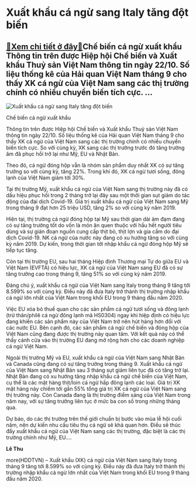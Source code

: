 Xuất khẩu cá ngừ sang Italy tăng đột biến
=========================================

[:gift:Xem chi tiết ở đây:gift:](https://hddtvn.com/xuat-khau-ca-ngu-sang-italy-tang-dot-bien/)Chế biến cá ngừ xuất khẩu Thông tin trên được Hiệp hội Chế biến và Xuất khẩu Thuỷ sản Việt Nam thông tin ngày 22/10. Số liệu thống kê của Hải quan Việt Nam tháng 9 cho thấy XK cá ngừ của Việt Nam sang các thị trường chính có nhiều chuyển biến tích cực. …
--------------------------------------------------------------------------------------------------------------------------------------------------------------------------------------------------------------------------------------------------------------





![Xuất khẩu cá ngừ sang Italy tăng đột biến](https://haiquanonline.com.vn/stores/news_dataimages/hoalt/102020/22/09/in_article/2846_ca_ngu.jpg?rt=20201022092847 "Xuất khẩu cá ngừ sang Italy tăng đột biến")


Chế biến cá ngừ xuất khẩu



Thông tin trên được Hiệp hội Chế biến và Xuất khẩu Thuỷ sản Việt Nam thông tin ngày 22/10. Số liệu thống kê của Hải quan Việt Nam tháng 9 cho thấy XK cá ngừ của Việt Nam sang các thị trường chính có nhiều chuyển biến tích cực. So với cùng kỳ, XK sang các thị trường trước đó tăng trưởng âm đã phục hồi trở lại như Mỹ, EU và Nhật Bản.


Theo đó, cá ngừ đóng hộp vẫn là nhóm sản phẩm duy nhất XK có sự tăng trưởng so với cùng kỳ, tăng 22%. Trong khi đó, XK cá ngừ tươi sống, đông lạnh của Việt Nam giảm tới 30%.


Tại thị trường Mỹ, xuất khẩu cá ngừ của Việt Nam sang thị trường này đã có dấu hiệu phục hồi trong 2 tháng trở lại đây sau một thời gian sụt giảm do tác động của đại dịch Covid-19. Giá trị xuất khẩu cá ngừ của Việt Nam sang Mỹ trong tháng 9 đạt hơn 25 triệu USD, tăng 2% so với cùng kỳ năm 2019.


Hiện tại, thị trường cá ngừ đóng hộp tại Mỹ sau thời gian dài ảm đạm đang có sự tăng trưởng tốt do vốn là món ăn quen thuộc với hầu hết người tiêu dùng và sự gián đoạn nguồn cung cấp thịt bò, thịt lợn và gia cầm do đại dịch Covid-19. NK cá ngừ của nước này đang có xu hướng tăng so với cùng kỳ năm 2019. Dự kiến, trong thời gian tới nhập khẩu cá ngừ đóng hộp Mỹ sẽ tiếp tục tăng.


Còn tại thị trường EU, sau hai tháng Hiệp định Thương mại Tự do giữa EU và Việt Nam (EVFTA) có hiệu lực, XK cá ngừ của Việt Nam sang EU đã có sự tăng trưởng cao trong tháng 9, tăng 51% so với cùng kỳ năm 2019.


Đáng chú ý, xuất khẩu cá ngừ của Việt Nam sang Italy trong tháng 9 tăng tới 8.599% so với cùng kỳ. Điều này đã đưa Italy trở thành thị trường nhập khẩu cá ngừ lớn nhất của Việt Nam trong khối EU trong 9 tháng đầu năm 2020.


Việc EU xóa bỏ thuế quan cho các sản phẩm cá ngừ tươi sống và đông lạnh (trừ thăn/philê cá ngừ đông lạnh mã HS0304) ngay khi hiệp định có hiệu lực đang khiến các sản phẩm này của Việt Nam trở nên hút hàng hơn đối với các nước EU. Bên cạnh đó, các sản phẩm cá ngừ chế biến và đóng hộp của Việt Nam cũng đang được thị trường này quan tâm. Với kết quả này có thể thấy cánh cửa vào thị trường EU đang mở rộng hơn cho các doanh nghiệp cá ngừ Việt Nam.


Ngoài thị trường Mỹ và EU, xuất khẩu cá ngừ của Việt Nam sang Nhật Bản và Canada cũng đang có sự tăng trưởng trong tháng 9. Xuất khẩu cá ngừ của Việt Nam sang Nhật Bản sau 3 tháng sụt giảm liên tục đã có tăng trở lại. Nhật Bản đang có xu hướng tăng nhập khẩu cá ngừ chế biến của Việt Nam, cụ thể là các mặt hàng thịt/loin cá ngừ hấp đông lạnh các loại. Giá trị XK mặt hàng này chiếm tới gần 55% tổng giá trị XK cá ngừ của Việt Nam sang thị trường này. Còn Canada đang là thị trường điểm sáng của Việt Nam trong năm nay, với sự tăng trưởng liên tục ở mức ba con số trong những tháng qua.


Dự báo, do các thị trường trên thế giới chuẩn bị bước vào mùa lễ hội cuối năm, nên dự kiến nhu cầu tiêu thụ cá ngừ sẽ khả quan hơn. Điều sẽ thúc đẩy xuất khẩu cá ngừ của Việt Nam sang các thị trường, đặc biệt là các thị trường chính như Mỹ, EU….




**Lê Thu**



more(HDDTVN) – Xuất khẩu (XK) cá ngừ của Việt Nam sang Italy trong tháng 9 tăng tới 8.599% so với cùng kỳ. Điều này đã đưa Italy trở thành thị trường nhập khẩu cá ngừ lớn nhất của Việt Nam trong khối EU trong 9 tháng đầu năm 2020.

